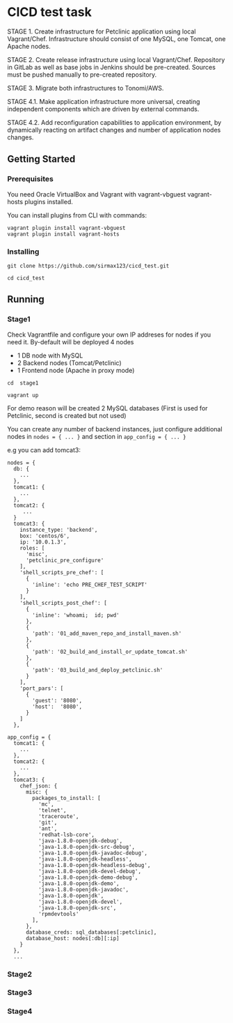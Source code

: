 # CICD test task

STAGE 1.
Create infrastructure for Petclinic application using local Vagrant/Chef.
Infrastructure should consist of one MySQL, one Tomcat, one Apache nodes.

STAGE 2.
Create release infrastructure using local Vagrant/Chef.
Repository in GitLab as well as base jobs in Jenkins should be pre-created.
Sources must be pushed manually to pre-created repository.

STAGE 3.
Migrate both infrastructures to Tonomi/AWS.

STAGE 4.1.
Make application infrastructure more universal, creating independent components which are driven by external commands.

STAGE 4.2.
Add reconfiguration capabilities to application environment, by dynamically reacting on artifact changes and number of application nodes changes.


## Getting Started

### Prerequisites

You need Oracle VirtualBox  and Vagrant with  vagrant-vbguest vagrant-hosts plugins installed.

You can install plugins from CLI with commands:
```
vagrant plugin install vagrant-vbguest
vagrant plugin install vagrant-hosts
```

### Installing


```
git clone https://github.com/sirmax123/cicd_test.git
```

```
cd cicd_test
```


## Running

### Stage1

Check Vagrantfile and configure your own IP addreses for nodes if you need it.
By-default will be deployed 4 nodes
- 1 DB node with MySQL
- 2 Backend nodes (Tomcat/Petclinic)
- 1 Frontend node (Apache in proxy mode)

```
cd  stage1
```

```
vagrant up
```
For demo reason will be created 2 MySQL databases (First is used for Petclinic, second is created but not used)

You can create any number of backend instances, just configure additional nodes in  `nodes = { ... }` and section in `app_config = { ... }`


e.g you can add tomcat3:
```
nodes = {
  db: {
    ...
  },
  tomcat1: {
    ...
  },
  tomcat2: {
     ...
  }
  tomcat3: {
    instance_type: 'backend',
    box: 'centos/6',
    ip: '10.0.1.3',
    roles: [
      'misc',
      'petclinic_pre_configure'
    ],
    'shell_scripts_pre_chef': [
      {
        'inline': 'echo PRE_CHEF_TEST_SCRIPT'
      }
    ],  
    'shell_scripts_post_chef': [
      {
        'inline': 'whoami;  id; pwd'
      },
      {
        'path': '01_add_maven_repo_and_install_maven.sh' 
      },
      {
        'path': '02_build_and_install_or_update_tomcat.sh' 
      },
      {
        'path': '03_build_and_deploy_petclinic.sh'
      }      
    ],
    'port_pars': [
      {
        'guest': '8080',
        'host':  '8080',
      }
    ]
  },
```

```
app_config = {
  tomcat1: {
    ...
  },
  tomcat2: {
    ...
  },
  tomcat3: {
    chef_json: {
      misc: {
        packages_to_install: [
          'mc', 
          'telnet',
          'traceroute',
          'git',
          'ant',
          'redhat-lsb-core', 
          'java-1.8.0-openjdk-debug',
          'java-1.8.0-openjdk-src-debug',
          'java-1.8.0-openjdk-javadoc-debug',
          'java-1.8.0-openjdk-headless',
          'java-1.8.0-openjdk-headless-debug',
          'java-1.8.0-openjdk-devel-debug',
          'java-1.8.0-openjdk-demo-debug',
          'java-1.8.0-openjdk-demo',
          'java-1.8.0-openjdk-javadoc',
          'java-1.8.0-openjdk',
          'java-1.8.0-openjdk-devel',
          'java-1.8.0-openjdk-src',
          'rpmdevtools'
        ],
      },
      database_creds: sql_databases[:petclinic],
      database_host: nodes[:db][:ip]
    }
  },
  ...
```




### Stage2

### Stage3

### Stage4

